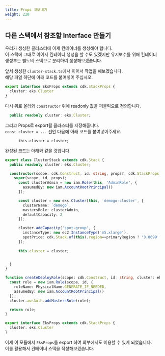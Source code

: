 ```yaml
---
title: Props 내보내기
weight: 220
---
```


## 다른 스택에서 참조할 Interface 만들기
우리가 생성한 클러스터에 이제 컨테이너를 생성해야 합니다.  
이 스택에 그대로 이어서 컨테이너 생성을 할 수도 있겠지만 유지보수를 위해 컨테이너 생성부는 별도의 스택으로 분리하여 생성해보겠습니다.

앞서 생성한 `cluster-stack.ts`에서 이어서 작업을 해보겠습니다.  
해당 파일 하단에 아래 코드를 붙여넣어 주십시오.

```typescript
export interface EksProps extends cdk.StackProps {
  cluster: eks.Cluster
}

```

다시 위로 올라와 `constructor` 위에 readonly 값을 퍼블릭으로 정의합니다.
```typescript
  public readonly cluster: eks.Cluster;
```

그리고 Props로 export될 클러스터를 지정해줍니다.  
`const cluster = ...` 선언 다음에 아래 코드를 붙여넣어주세요.

```
      this.cluster = cluster;

```

완성된 코드는 아래와 같을 것입니다.
```typescript
export class ClusterStack extends cdk.Stack {
  public readonly cluster: eks.Cluster;

  constructor(scope: cdk.Construct, id: string, props?: cdk.StackProps) {
    super(scope, id, props);
      const clusterAdmin = new iam.Role(this, 'AdminRole', {
        assumedBy: new iam.AccountRootPrincipal()
      });

      const cluster = new eks.Cluster(this, 'demogo-cluster', {
        clusterName: `demogo`,
        mastersRole: clusterAdmin,
        defaultCapacity: 2
      });

      cluster.addCapacity('spot-group', {
        instanceType: new ec2.InstanceType('m5.xlarge'),
        spotPrice: cdk.Stack.of(this).region==primaryRegion ? '0.0699' : '0.0805'
      });
      
      this.cluster = cluster;


  }
}

function createDeployRole(scope: cdk.Construct, id: string, cluster: eks.Cluster): iam.Role {
  const role = new iam.Role(scope, id, {
    roleName: PhysicalName.GENERATE_IF_NEEDED,
    assumedBy: new iam.AccountRootPrincipal()
  });
  cluster.awsAuth.addMastersRole(role);

  return role;
}

export interface EksProps extends cdk.StackProps {
  cluster: eks.Cluster
}
```

이제 이 모듈에서 `EksProps`를 export 하여 외부에서도 이용할 수 있게 되었습니다.  
이를 활용해서 컨테이너 스택을 작성해보겠습니다.